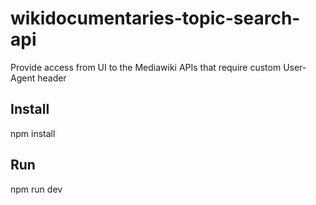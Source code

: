 # wikidocumentaries-topic-search-api

Provide access from UI to the Mediawiki APIs that require custom User-Agent header

## Install

npm install

## Run

npm run dev
